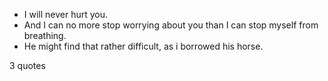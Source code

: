  - I will never hurt you.
 - And I can no more stop worrying about you than I can stop myself from breathing.
 - He might find that rather difficult, as i borrowed his horse.

3 quotes